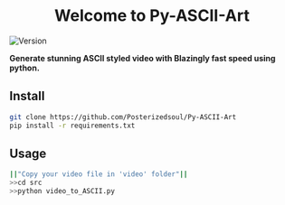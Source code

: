 <h1 align="center">Welcome to Py-ASCII-Art</h1>
<p>
  <img alt="Version" src="https://img.shields.io/badge/version-0.1-blue.svg?cacheSeconds=2592000" />
</p>

<b> Generate stunning ASCII styled video with Blazingly fast speed using python.</b>

## Install

```sh
git clone https://github.com/Posterizedsoul/Py-ASCII-Art
pip install -r requirements.txt
```

## Usage

```sh
||"Copy your video file in 'video' folder"|| 
>>cd src 
>>python video_to_ASCII.py
```

